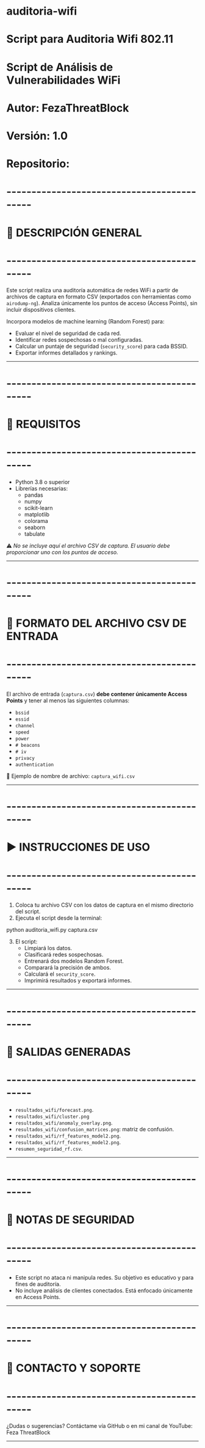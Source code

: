 # auditoria-wifi
# Script para Auditoria Wifi 802.11
#  Script de Análisis de Vulnerabilidades WiFi
# Autor:  FezaThreatBlock
# Versión: 1.0
# Repositorio:

# -------------------------------------------
# 📌 DESCRIPCIÓN GENERAL
# -------------------------------------------

Este script realiza una auditoría automática de redes WiFi a partir de archivos de captura en formato CSV (exportados con herramientas como `airodump-ng`). Analiza únicamente los puntos de acceso (Access Points), sin incluir dispositivos clientes.

Incorpora modelos de machine learning (Random Forest) para:
- Evaluar el nivel de seguridad de cada red.
- Identificar redes sospechosas o mal configuradas.
- Calcular un puntaje de seguridad (`security_score`) para cada BSSID.
- Exportar informes detallados y rankings.

---

# -------------------------------------------
# 📂 REQUISITOS
# -------------------------------------------

- Python 3.8 o superior
- Librerías necesarias:
  - pandas
  - numpy
  - scikit-learn
  - matplotlib
  - colorama
  - seaborn
  - tabulate

⚠ *No se incluye aquí el archivo CSV de captura. El usuario debe proporcionar uno con los puntos de acceso.*

---

# -------------------------------------------
# 📄 FORMATO DEL ARCHIVO CSV DE ENTRADA
# -------------------------------------------

El archivo de entrada (`captura.csv`) **debe contener únicamente Access Points** y tener al menos las siguientes columnas:

- `bssid`
- `essid`
- `channel`
- `speed`
- `power`
- `# beacons`
- `# iv`
- `privacy`
- `authentication`

🔹 Ejemplo de nombre de archivo: `captura_wifi.csv`

---

# -------------------------------------------
# ▶ INSTRUCCIONES DE USO
# -------------------------------------------

1. Coloca tu archivo CSV con los datos de captura en el mismo directorio del script.
2. Ejecuta el script desde la terminal:

python auditoria_wifi.py captura.csv

3. El script:
   - Limpiará los datos.
   - Clasificará redes sospechosas.
   - Entrenará dos modelos Random Forest.
   - Comparará la precisión de ambos.
   - Calculará el `security_score`.
   - Imprimirá resultados y exportará informes.

---

# -------------------------------------------
# 📁 SALIDAS GENERADAS
# -------------------------------------------

- `resultados_wifi/forecast.png`.
- `resultados_wifi/cluster.png`
- `resultados_wifi/anomaly_overlay.png`.
- `resultados_wifi/confusion_matrices.png`: matriz de confusión.
- `resultados_wifi/rf_features_model2.png`.
- `resultados_wifi/rf_features_model2.png`.
- `resumen_seguridad_rf.csv`.

---

# -------------------------------------------
# 🔐 NOTAS DE SEGURIDAD
# -------------------------------------------

- Este script no ataca ni manipula redes. Su objetivo es educativo y para fines de auditoría.
- No incluye análisis de clientes conectados. Está enfocado únicamente en Access Points.

---

# -------------------------------------------
# 📣 CONTACTO Y SOPORTE
# -------------------------------------------

¿Dudas o sugerencias?
Contáctame vía GitHub o en mi canal de YouTube: Feza ThreatBlock

-------------------------------------------
